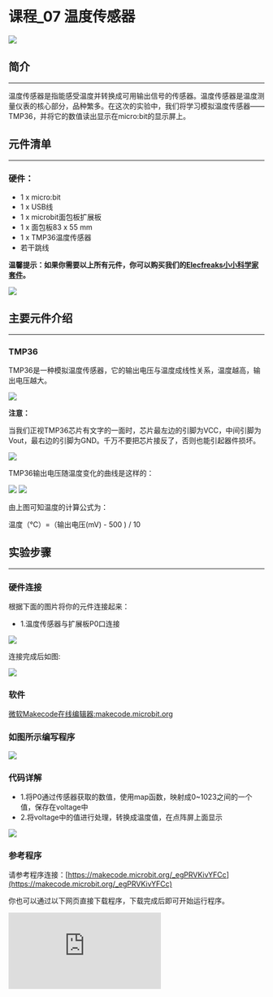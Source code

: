 ﻿# 课程_07 温度传感器

![](https://wiki-media-ef.oss-cn-hongkong.aliyuncs.com/docs/microbit/circuit-design/microbit-starter-kit/images/fMCJitN.jpg)

## 简介
---
温度传感器是指能感受温度并转换成可用输出信号的传感器。温度传感器是温度测量仪表的核心部分，品种繁多。在这次的实验中，我们将学习模拟温度传感器——TMP36，并将它的数值读出显示在micro:bit的显示屏上。

## 元件清单
---
### 硬件：
- 1 x micro:bit
- 1 x USB线
- 1 x microbit面包板扩展板
- 1 x 面包板83 x 55 mm
- 1 x TMP36温度传感器
- 若干跳线

**温馨提示：如果你需要以上所有元件，你可以购买我们的[Elecfreaks小小科学家套件](https://item.taobao.com/item.htm?ft=t&id=597096675822)。**

![](https://wiki-media-ef.oss-cn-hongkong.aliyuncs.com/docs/microbit/circuit-design/microbit-starter-kit/images/W4tseua.jpg)

## 主要元件介绍
---
### TMP36

TMP36是一种模拟温度传感器，它的输出电压与温度成线性关系，温度越高，输出电压越大。

![](https://wiki-media-ef.oss-cn-hongkong.aliyuncs.com/docs/microbit/circuit-design/microbit-starter-kit/images/SDoXRcM.jpg)

**注意：**

当我们正视TMP36芯片有文字的一面时，芯片最左边的引脚为VCC，中间引脚为Vout，最右边的引脚为GND。千万不要把芯片接反了，否则也能引起器件损坏。

![](https://wiki-media-ef.oss-cn-hongkong.aliyuncs.com/docs/microbit/circuit-design/microbit-starter-kit/images/P6ZkUDh.jpg)

TMP36输出电压随温度变化的曲线是这样的：

![](https://wiki-media-ef.oss-cn-hongkong.aliyuncs.com/docs/microbit/circuit-design/microbit-starter-kit/images/5R7izFc.jpg)
![](https://wiki-media-ef.oss-cn-hongkong.aliyuncs.com/docs/microbit/circuit-design/microbit-starter-kit/images/U2c4qdp.jpg)

由上图可知温度的计算公式为：

温度（℃）=（输出电压(mV) - 500 ) / 10

## 实验步骤
---
### 硬件连接
根据下面的图片将你的元件连接起来：

- 1.温度传感器与扩展板P0口连接

![](https://wiki-media-ef.oss-cn-hongkong.aliyuncs.com/docs/microbit/circuit-design/microbit-starter-kit/images/HnUeLBR.jpg)

连接完成后如图:

![](https://wiki-media-ef.oss-cn-hongkong.aliyuncs.com/docs/microbit/circuit-design/microbit-starter-kit/images/IAor80B.jpg)

### 软件

[微软Makecode在线编辑器:makecode.microbit.org](https://makecode.microbit.org/)


### 如图所示编写程序

![](https://wiki-media-ef.oss-cn-hongkong.aliyuncs.com/docs/microbit/circuit-design/microbit-starter-kit/images/case_07_01.png)

### 代码详解
- 1.将P0通过传感器获取的数值，使用map函数，映射成0~1023之间的一个值，保存在voltage中
- 2.将voltage中的值进行处理，转换成温度值，在点阵屏上面显示

![](https://wiki-media-ef.oss-cn-hongkong.aliyuncs.com/docs/microbit/circuit-design/microbit-starter-kit/images/case_07_01.png)

### 参考程序
请参考程序连接：[https://makecode.microbit.org/_egPRVKivYFCc](https://makecode.microbit.org/_egPRVKivYFCc)

你也可以通过以下网页直接下载程序，下载完成后即可开始运行程序。



<div
    style={{
        position: 'relative',
        paddingBottom: '60%',
        overflow: 'hidden',
    }}
>
    <iframe
        src="https://makecode.microbit.org/_egPRVKivYFCc"
        frameborder="0"
        sandbox="allow-popups allow-forms allow-scripts allow-same-origin"
        style={{
            position: 'absolute',
            width: '100%',
            height: '100%',
        }}
    />
</div>

## 实验结果
---
micro:bit屏幕上显示当前温度值。

![](https://wiki-media-ef.oss-cn-hongkong.aliyuncs.com/docs/microbit/circuit-design/microbit-starter-kit/images/b0w5PkN.gif)


## 思考
---

## 常见问题
---

## 更多信息，欢迎访问：
---

micro:bit官方推荐供应商：[恩孚科技淘宝店](https://shop69086944.taobao.com/?spm=a230r.7195193.1997079397.2.RSthR0)
QQ技术交流群：570756726
